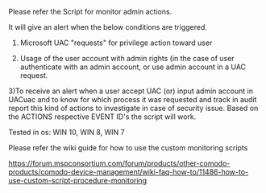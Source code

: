 Please refer the Script for monitor admin actions.

It will give an alert when the below conditions are triggered.

1) Microsoft UAC "requests" for privilege action toward user

2) Usage of the user account with admin rights (in the case of user authenticate with an admin account, or use admin account in a UAC request.

3)To receive an alert when a user accept UAC (or) input admin account in UACuac and to know for which process it was requested and track in audit report this kind of actions to investigate in case of security issue.
Based on the ACTIONS respective EVENT ID's the script will work.

Tested in os: WIN 10, WIN 8, WIN 7

Please refer the wiki guide for how to use the custom monitoring scripts 

 https://forum.mspconsortium.com/forum/products/other-comodo-products/comodo-device-management/wiki-faq-how-to/11486-how-to-use-custom-script-procedure-monitoring